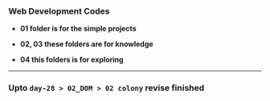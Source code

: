 ### Web Development Codes

- **01 folder is for the simple projects**

- **02, 03 these folders are for knowledge**

- **04 this folders is for exploring**


---

### Upto `day-28 > 02_DOM > 02 colony` revise finished